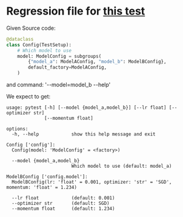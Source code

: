# Regression file for [this test](test/test_subgroups.py:729)

Given Source code:

```python
@dataclass
class Config(TestSetup):
    # Which model to use
    model: ModelConfig = subgroups(
        {"model_a": ModelAConfig, "model_b": ModelBConfig},
        default_factory=ModelAConfig,
    )

```

and command: '--model=model_b --help'

We expect to get:

```console
usage: pytest [-h] [--model {model_a,model_b}] [--lr float] [--optimizer str]
              [--momentum float]

options:
  -h, --help            show this help message and exit

Config ['config']:
  Config(model: 'ModelConfig' = <factory>)

  --model {model_a,model_b}
                        Which model to use (default: model_a)

ModelBConfig ['config.model']:
  ModelBConfig(lr: 'float' = 0.001, optimizer: 'str' = 'SGD', momentum: 'float' = 1.234)

  --lr float            (default: 0.001)
  --optimizer str       (default: SGD)
  --momentum float      (default: 1.234)

```
